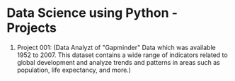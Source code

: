 # Data Science using Python - Projects
1. Project 001: 
   (Data Analyzt of "Gapminder" Data which was available 1952 to 2007. This dataset contains a wide range of indicators related to global development and analyze trends and patterns in areas such as population, life expectancy, and more.)
